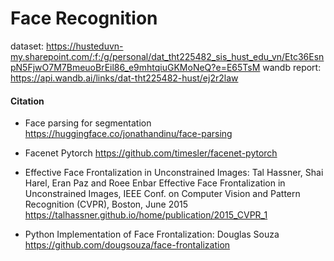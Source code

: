 # Face Recognition

dataset: https://husteduvn-my.sharepoint.com/:f:/g/personal/dat_tht225482_sis_hust_edu_vn/Etc36EsnpN5FjwO7M7BmeuoBrEil86_e9mhtqiuGKMoNeQ?e=E65TsM
wandb report: https://api.wandb.ai/links/dat-tht225482-hust/ej2r2law


#### Citation
- Face parsing for segmentation
https://huggingface.co/jonathandinu/face-parsing

- Facenet Pytorch
https://github.com/timesler/facenet-pytorch

- Effective Face Frontalization in Unconstrained Images: Tal Hassner, Shai Harel, Eran Paz and Roee Enbar
Effective Face Frontalization in Unconstrained Images, IEEE Conf. on Computer Vision and Pattern Recognition (CVPR), Boston, June 2015
https://talhassner.github.io/home/publication/2015_CVPR_1

- Python Implementation of Face Frontalization: Douglas Souza
https://github.com/dougsouza/face-frontalization
